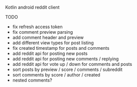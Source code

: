 Kotlin android reddit client

TODO
* fix refresh access token
* fix comment preview parsing 
* add comment header and preview
* add different view types for post listing
* fix created timestamp for posts and comments
* add reddit api for posting new posts
* add reddit api for posting new comments / replying
* add reddit api for vote up / down for comments and posts
* sort posts by preview / score / comments / subreddit
* sort comments by score / author / created
* nested comments?
